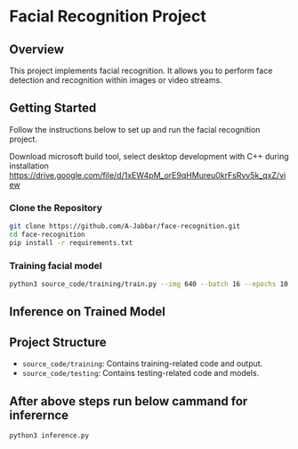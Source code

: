 # Facial Recognition Project

## Overview

This project implements facial recognition. It allows you to perform face detection and recognition within images or video streams.

## Getting Started

Follow the instructions below to set up and run the facial recognition project.

Download microsoft build tool, select desktop development with C++ during installation
https://drive.google.com/file/d/1xEW4pM_orE9qHMureu0krFsRvv5k_qxZ/view


### Clone the Repository
```bash
git clone https://github.com/A-Jabbar/face-recognition.git
cd face-recognition
pip install -r requirements.txt
```

### Training facial model

```bash
python3 source_code/training/train.py --img 640 --batch 16 --epochs 10 --data source_code/training/data/custom.yaml --weights source_code/training/yolov5s.pt --nosave --cache
```

## Inference on Trained Model

## Project Structure
- `source_code/training`: Contains training-related code and output.
- `source_code/testing`: Contains testing-related code and models.

## After above steps run below cammand for inferernce 
```bash
python3 inference.py
```